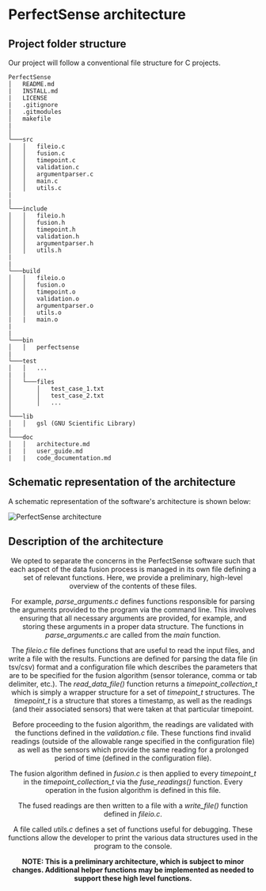 # PerfectSense architecture

## Project folder structure

Our project will follow a conventional file structure for C projects.

```
PerfectSense
│   README.md
|   INSTALL.md
|   LICENSE
|   .gitignore
|   .gitmodules
│   makefile
|       
│
└───src
│   │   fileio.c
│   │   fusion.c
│   │   timepoint.c
│   │   validation.c
│   │   argumentparser.c
│   │   main.c
│   │   utils.c
|
|
└───include
│   │   fileio.h
│   │   fusion.h
│   │   timepoint.h
│   │   validation.h
│   │   argumentparser.h
│   │   utils.h
|   
|
└───build
│   │   fileio.o
│   │   fusion.o
│   │   timepoint.o
│   │   validation.o
│   │   argumentparser.o
│   │   utils.o
|   |   main.o
|   
|   
└───bin
│   │   perfectsense
|
└───test
│   │   ...
|   |
│   └───files
│       │   test_case_1.txt
│       │   test_case_2.txt
│       │   ...
│   
└───lib
│   │   gsl (GNU Scientific Library)
|
└───doc
│   │   architecture.md
|   |   user_guide.md
|   |   code_documentation.md
```

## Schematic representation of the architecture

A schematic representation of the software's architecture is shown below:

![PerfectSense architecture](https://github.com/flexplicateur/PerfectSense/blob/master/doc/architecture.png?raw=true "PerfectSense Architecture")

## Description of the architecture

<div style="text-align: center"> 
We opted to separate the concerns in the PerfectSense software such that each aspect of the
data fusion process is managed in its own file defining a set of relevant functions. Here,
we provide a preliminary, high-level overview of the contents of these files.

For example, *parse_arguments.c* defines functions responsible for parsing the arguments
provided to the program via the command line. This involves ensuring that all necessary
arguments are provided, for example, and storing these arguments in a proper data structure.
The functions in *parse_arguments.c* are called from the *main* function.

The *fileio.c* file defines functions that are useful to read the input files, and write a
file with the results. Functions are defined for parsing the data file (in tsv/csv) format and
a configuration file which describes the parameters that are to be specified for the fusion
algorithm (sensor tolerance, comma or tab delimiter, etc.). The *read_data_file()* function
returns a *timepoint_collection_t* which is simply a wrapper structure for a set of
*timepoint_t* structures. The *timepoint_t* is a structure that stores a timestamp, as well
as the readings (and their associated sensors) that were taken at that particular timepoint.

Before proceeding to the fusion algorithm, the readings are validated with the functions defined
in the *validation.c* file. These functions find invalid readings (outside of the allowable range
specified in the configuration file) as well as the sensors which provide the same reading for a
prolonged period of time (defined in the configuration file).

The fusion algorithm defined in *fusion.c* is then applied to every *timepoint_t* in the
*timepoint_collection_t* via the *fuse_readings()* function. Every operation in the fusion
algorithm is defined in this file.

The fused readings are then written to a file with a *write_file()* function defined in *fileio.c*.

A file called *utils.c* defines a set of functions useful for debugging. These functions allow
the developer to print the various data structures used in the program to the console.

**NOTE: This is a preliminary architecture, which is subject to minor changes. Additional helper functions
may be implemented as needed to support these high level functions.**
</div>
